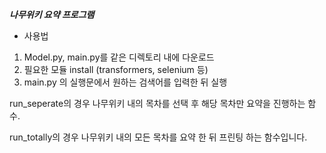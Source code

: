 ***나무위키 요약 프로그램***

- 사용법
1. Model.py, main.py를 같은 디렉토리 내에 다운로드
2. 필요한 모듈 install (transformers, selenium 등)
3. main.py 의 실행문에서 원하는 검색어를 입력한 뒤 실행

run_seperate의 경우 나무위키 내의 목차를 선택 후 해당 목차만 요약을 진행하는 함수.

run_totally의 경우 나무위키 내의 모든 목차를 요약 한 뒤 프린팅 하는 함수입니다.

